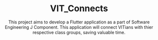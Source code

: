 <h1 align  = 'center'>VIT_Connects</h1>

<p align = 'center'>
This project aims to develop a Flutter application as a part of Software Engineering J Component. This application will connect VITians with thier respective class groups, saving valuable time.
</p>


